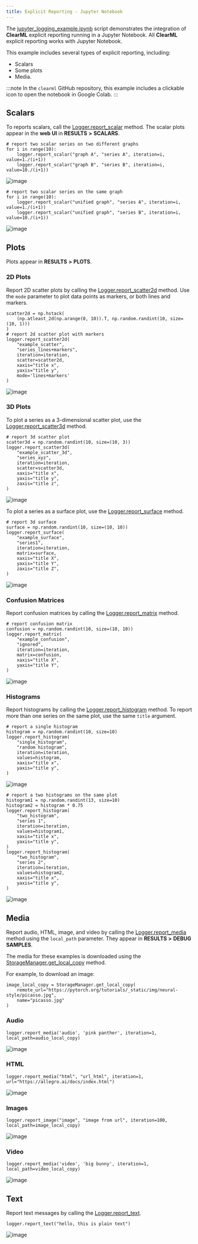 ```yaml
---
title: Explicit Reporting - Jupyter Notebook
---
```


The [jupyter_logging_example.ipynb](https://github.com/allegroai/clearml/blob/master/examples/reporting/jupyter_logging_example.ipynb) 
script demonstrates the integration of **ClearML** explicit reporting running in a Jupyter Notebook. All **ClearML** 
explicit reporting works with Jupyter Notebook. 

This example includes several types of explicit reporting, including: 
* Scalars
* Some plots 
* Media.

:::note
In the ``clearml`` GitHub repository, this example includes a clickable icon to open the notebook in Google Colab.
:::

## Scalars

To reports scalars, call the [Logger.report_scalar](../../references/sdk/logger.md#report_scalar) 
method. The scalar plots appear in the **web UI** in **RESULTS** **>** **SCALARS**.

    # report two scalar series on two different graphs
    for i in range(10):
        logger.report_scalar("graph A", "series A", iteration=i, value=1./(i+1))
        logger.report_scalar("graph B", "series B", iteration=i, value=10./(i+1))

![image](../../img/colab_explicit_reporting_01.png)

    # report two scalar series on the same graph
    for i in range(10):
        logger.report_scalar("unified graph", "series A", iteration=i, value=1./(i+1))
        logger.report_scalar("unified graph", "series B", iteration=i, value=10./(i+1))

![image](../../img/colab_explicit_reporting_02.png)

## Plots

Plots appear in **RESULTS** **>** **PLOTS**.

### 2D Plots

Report 2D scatter plots by calling the [Logger.report_scatter2d](../../references/sdk/logger.md#report_scatter2d) method. 
Use the `mode` parameter to plot data points as markers, or both lines and markers.

    scatter2d = np.hstack(
        (np.atleast_2d(np.arange(0, 10)).T, np.random.randint(10, size=(10, 1)))
    )
    # report 2d scatter plot with markers
    logger.report_scatter2d(
        "example_scatter",
        "series_lines+markers",
        iteration=iteration,
        scatter=scatter2d,
        xaxis="title x",
        yaxis="title y",
        mode='lines+markers'
    )

![image](../../img/colab_explicit_reporting_04.png)

### 3D Plots

To plot a series as a 3-dimensional scatter plot, use the [Logger.report_scatter3d](../../references/sdk/logger.md#report_scatter3d) method.

    # report 3d scatter plot
    scatter3d = np.random.randint(10, size=(10, 3))
    logger.report_scatter3d(
        "example_scatter_3d",
        "series_xyz",
        iteration=iteration,
        scatter=scatter3d,
        xaxis="title x",
        yaxis="title y",
        zaxis="title z",
    )

![image](../../img/colab_explicit_reporting_05.png)

To plot a series as a surface plot, use the [Logger.report_surface](../../references/sdk/logger.md#report_surface) 
method.

    # report 3d surface
    surface = np.random.randint(10, size=(10, 10))
    logger.report_surface(
        "example_surface",
        "series1",
        iteration=iteration,
        matrix=surface,
        xaxis="title X",
        yaxis="title Y",
        zaxis="title Z",
    )

![image](../../img/colab_explicit_reporting_06.png)

### Confusion Matrices

Report confusion matrices by calling the [Logger.report_matrix](../../references/sdk/logger.md#report_matrix) 
method.

    # report confusion matrix
    confusion = np.random.randint(10, size=(10, 10))
    logger.report_matrix(
        "example_confusion",
        "ignored",
        iteration=iteration,
        matrix=confusion,
        xaxis="title X",
        yaxis="title Y",
    )

![image](../../img/colab_explicit_reporting_03.png)

### Histograms

Report histograms by calling the [Logger.report_histogram](../../references/sdk/logger.md#report_histogram) 
method. To report more than one series on the same plot, use the same `title` argument.

    # report a single histogram
    histogram = np.random.randint(10, size=10)
    logger.report_histogram(
        "single_histogram",
        "random histogram",
        iteration=iteration,
        values=histogram,
        xaxis="title x",
        yaxis="title y",
    )
    
![image](../../img/colab_explicit_reporting_12.png)
    
    # report a two histograms on the same plot
    histogram1 = np.random.randint(13, size=10)
    histogram2 = histogram * 0.75
    logger.report_histogram(
        "two_histogram",
        "series 1",
        iteration=iteration,
        values=histogram1,
        xaxis="title x",
        yaxis="title y",
    )
    logger.report_histogram(
        "two_histogram",
        "series 2",
        iteration=iteration,
        values=histogram2,
        xaxis="title x",
        yaxis="title y",
    )

![image](../../img/colab_explicit_reporting_07.png)

## Media

Report audio, HTML, image, and video by calling the [Logger.report_media](../../references/sdk/logger.md#report_media) 
method using the `local_path` parameter. They appear in **RESULTS** **>** **DEBUG SAMPLES**.

The media for these examples is downloaded using the [StorageManager.get_local_copy](../../references/sdk/storage.md#storagemanagerget_local_copy) 
method.

For example, to download an image:

    image_local_copy = StorageManager.get_local_copy(
        remote_url="https://pytorch.org/tutorials/_static/img/neural-style/picasso.jpg",
        name="picasso.jpg"
    )

### Audio

    logger.report_media('audio', 'pink panther', iteration=1, local_path=audio_local_copy)

![image](../../img/colab_explicit_reporting_08.png)

### HTML

    logger.report_media("html", "url_html", iteration=1, url="https://allegro.ai/docs/index.html")

![image](../../img/colab_explicit_reporting_09.png)

### Images

    logger.report_image("image", "image from url", iteration=100, local_path=image_local_copy)

![image](../../img/colab_explicit_reporting_10.png)

### Video

    logger.report_media('video', 'big bunny', iteration=1, local_path=video_local_copy)

![image](../../img/colab_explicit_reporting_11.png)

## Text

Report text messages by calling the [Logger.report_text](../../references/sdk/logger.md#report_text). 

    logger.report_text("hello, this is plain text")
    
![image](../../img/colab_explicit_reporting_13.png)